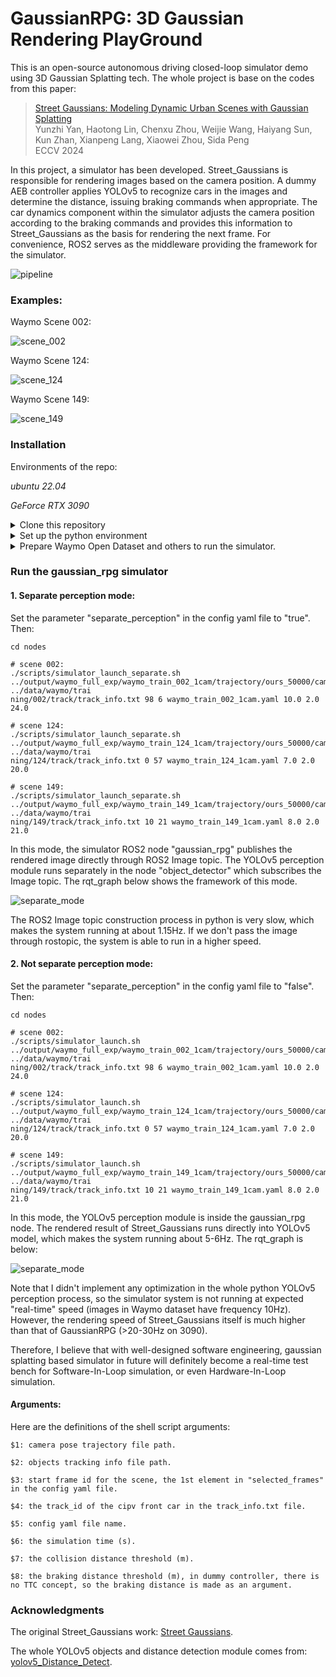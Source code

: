 # GaussianRPG: 3D Gaussian Rendering PlayGround

This is an open-source autonomous driving closed-loop simulator demo using 3D Gaussian Splatting tech. The whole project is base on the codes from this paper:

> [Street Gaussians: Modeling Dynamic Urban Scenes with Gaussian Splatting](https://arxiv.org/abs/2401.01339)  
> Yunzhi Yan, Haotong Lin, Chenxu Zhou, Weijie Wang, Haiyang Sun, Kun Zhan, Xianpeng Lang, Xiaowei Zhou, Sida Peng  
> ECCV 2024

In this project, a simulator has been developed. Street_Gaussians is responsible for rendering images based on the camera position. A dummy AEB controller applies YOLOv5 to recognize cars in the images and determine the distance, issuing braking commands when appropriate. The car dynamics component within the simulator adjusts the camera position according to the braking commands and provides this information to Street_Gaussians as the basis for rendering the next frame. For convenience, ROS2 serves as the middleware providing the framework for the simulator.

![pipeline](images/pipeline.jpg)

### Examples:

Waymo Scene 002:

![scene_002](images/scene_waymo_002.gif)

Waymo Scene 124:

![scene_124](images/scene_waymo_124.gif)

Waymo Scene 149: 

![scene_149](images/scene_waymo_149.gif)

### Installation

Environments of the repo:

*ubuntu 22.04*

*GeForce RTX 3090*

<details> <summary>Clone this repository</summary>

```
git clone https://github.com/GimpelZhang/GaussianRPG.git
```
</details>

<details> <summary>Set up the python environment</summary>

```
# First make sure there is g++-11 in your system, if not:
sudo apt install g++

# Install mamba to manage environments:
conda install mamba -c conda-forge

# Set conda environment
mamba create -n street-gaussian-ros python=3.8
mamba activate street-gaussian-ros
conda config --env --add channels conda-forge
conda config --env --add channels robostack-staging
conda config --env --remove channels defaults

# Install ROS2 humble:
mamba install ros-humble-desktop
mamba deactivate
mamba activate street-gaussian-ros
mamba install compilers cmake pkg-config make ninja colcon-common-extensions catkin_tools rosdep
pip install setuptools==58.2.0

# Install torch (corresponding to your CUDA version)
pip install torch==2.1.2+cu118 torchvision==0.16.2+cu118 --extra-index-url https://download.pytorch.org/whl/cu118

# Install requirements
pip install -r requirements.txt
conda install ninja

# Install submodules
# Because of the ROS2 env, g++ is in version 12 in this conda env. 
# So next we can link to the g++-11 in our system directly: 
CC=/usr/bin/gcc CXX=/usr/bin/g++ pip install ./submodules/diff-gaussian-rasterization
CC=/usr/bin/gcc CXX=/usr/bin/g++ pip install ./submodules/simple-knn
CC=/usr/bin/gcc CXX=/usr/bin/g++ pip install ./submodules/simple-waymo-open-dataset-reader
CC=/usr/bin/gcc CXX=/usr/bin/g++ python script/test_gaussian_rasterization.py

# Build ROS2 nodes:
cd nodes
colcon build

# Further, if you want to train or to render using Street_Gaussians in this street-gaussian-ros conda env, 
# don't forget to add the g++-11 path before every command:
CC=/usr/bin/gcc CXX=/usr/bin/g++ python train.py --config configs/xxxx.yaml
CC=/usr/bin/gcc CXX=/usr/bin/g++ python render.py --config configs/xxxx.yaml mode {evaluate, trajectory}
```
</details>

<details> <summary>Prepare Waymo Open Dataset and others to run the simulator.</summary>

To run the GaussianRPG simulator, a trained Street_Gaussians model is needed. To render Street_Gaussians models, the training data folders are also needed. 

I provide all the data for the **examples** including: Waymo scene training data, trained outputs, and some **special files** inside them.

| baidunetdisk                                                            | google drive                                                                                                                 |
|-------------------------------------------------------------------------|------------------------------------------------------------------------------------------------------------------------------|
| [LINK](https://pan.baidu.com/s/1iGVjyEuZL5WBPI6ItpP5uQ)<br/> code: pcx4 | [LINK](https://drive.google.com/drive/folders/159TYBUJvSUl8B6StR_2oFsM0wnXvN7B2)<br/> (Only including scene 149 training data) |

First prepare the Waymo training data:
```
data
└── waymo
    └── training
        └── 002
        └── 124
        └── 149
```
Then prepare the trained outputs:
```             
output
└── waymo_full_exp
    └── waymo_train_002_1cam
    └── waymo_train_124_1cam
    └── waymo_train_149_1cam
```
What are the **special files**?

1. Modified objects tracking info:

    Files like ./data/waymo/training/002/track/track_info.txt are modified so that novel motions are involved: the front cars can make AEB scenes. 

    **So if you want to train your own models using the data I provide, you can use the "track_info_original.txt" files instead in track folders. (rename "track_info_original.txt" -> "track_info.txt")**

2. Camera poses trajectory files:

    Files like ./output/waymo_full_exp/waymo_train_002_1cam/trajectory/ours_50000/cams_tape.json: camera poses for Street_Gaussians to render. 

If you want to prepare more Waymo scenes other than the examples, you can follow the procedure below:

1. Prepare the Waymo Open Dataset and train the models following the README in the original Street_Gaussian repo. (Codes in GaussianRPG can be used to complete the training as well.)
2. Use the **render_lite.py** script in GaussianRPG to make the cams_tape.json files:
    ```
    CC=/usr/bin/gcc CXX=/usr/bin/g++ python render_lite.py --config configs/example/XXXX.yaml mode trajectory
    ```  
3. Pick up the car that you want to edit and modify its pose in the track_info.txt. (A lot of manual work here. No tools for picking/edition yet.) 
4. Modify the config yaml file. (Config yaml files for the examples are provided)

</details>

### Run the gaussian_rpg simulator

#### 1. Separate perception mode:

Set the parameter "separate_perception" in the config yaml file to "true". Then:
```
cd nodes

# scene 002:
./scripts/simulator_launch_separate.sh ../output/waymo_full_exp/waymo_train_002_1cam/trajectory/ours_50000/cams_tape.json ../data/waymo/trai
ning/002/track/track_info.txt 98 6 waymo_train_002_1cam.yaml 10.0 2.0 24.0

# scene 124:
./scripts/simulator_launch_separate.sh ../output/waymo_full_exp/waymo_train_124_1cam/trajectory/ours_50000/cams_tape.json ../data/waymo/trai
ning/124/track/track_info.txt 0 57 waymo_train_124_1cam.yaml 7.0 2.0 20.0

# scene 149:
./scripts/simulator_launch_separate.sh ../output/waymo_full_exp/waymo_train_149_1cam/trajectory/ours_50000/cams_tape.json ../data/waymo/trai
ning/149/track/track_info.txt 10 21 waymo_train_149_1cam.yaml 8.0 2.0 21.0
```
In this mode, the simulator ROS2 node "gaussian_rpg" publishes the rendered image directly through ROS2 Image topic. The YOLOv5 perception module runs separately in the node "object_detector" which subscribes the Image topic. The rqt_graph below shows the framework of this mode. 

![separate_mode](images/frame_separate.png)

The ROS2 Image topic construction process in python is very slow, which makes the system running at about 1.15Hz. If we don't pass the image through rostopic, the system is able to run in a higher speed. 

#### 2. Not separate perception mode:

Set the parameter "separate_perception" in the config yaml file to "false". Then:
```
cd nodes

# scene 002:
./scripts/simulator_launch.sh ../output/waymo_full_exp/waymo_train_002_1cam/trajectory/ours_50000/cams_tape.json ../data/waymo/trai
ning/002/track/track_info.txt 98 6 waymo_train_002_1cam.yaml 10.0 2.0 24.0

# scene 124:
./scripts/simulator_launch.sh ../output/waymo_full_exp/waymo_train_124_1cam/trajectory/ours_50000/cams_tape.json ../data/waymo/trai
ning/124/track/track_info.txt 0 57 waymo_train_124_1cam.yaml 7.0 2.0 20.0

# scene 149:
./scripts/simulator_launch.sh ../output/waymo_full_exp/waymo_train_149_1cam/trajectory/ours_50000/cams_tape.json ../data/waymo/trai
ning/149/track/track_info.txt 10 21 waymo_train_149_1cam.yaml 8.0 2.0 21.0
```
In this mode, the YOLOv5 perception module is inside the gaussian_rpg node. The rendered result of Street_Gaussians runs directly into YOLOv5 model, which makes the system running about 5-6Hz. The rqt_graph is below:

![separate_mode](images/frame_not_separate.png)

Note that I didn't implement any optimization in the whole python YOLOv5 perception process, so the simulator system is not running at expected "real-time" speed (images in Waymo dataset have frequency 10Hz). However, the rendering speed of Street_Gaussians itself is much higher than that of GaussianRPG (>20-30Hz on 3090). 

Therefore, I believe that with well-designed software engineering, gaussian splatting based simulator in future will definitely become a real-time test bench for Software-In-Loop simulation, or even Hardware-In-Loop simulation. 

#### Arguments:

Here are the definitions of the shell script arguments:

```
$1: camera pose trajectory file path.

$2: objects tracking info file path.

$3: start frame id for the scene, the 1st element in "selected_frames" in the config yaml file.

$4: the track_id of the cipv front car in the track_info.txt file.

$5: config yaml file name. 

$6: the simulation time (s).

$7: the collision distance threshold (m).

$8: the braking distance threshold (m), in dummy controller, there is no TTC concept, so the braking distance is made as an argument.
```
### Acknowledgments
The original Street_Gaussians work: [Street Gaussians](https://github.com/zju3dv/street_gaussians). 

The whole YOLOv5 objects and distance detection module comes from: [yolov5_Distance_Detect](https://github.com/genqiaolynn/yolov5_Distance_Detect).

